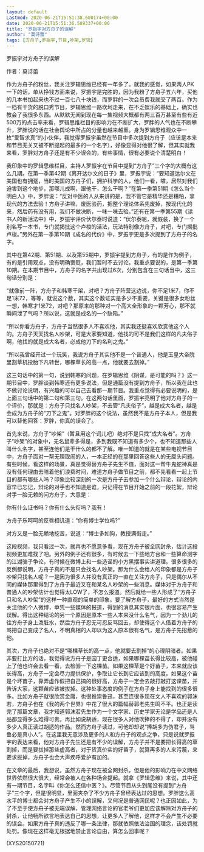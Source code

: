 ```yaml
---
layout: default
Lastmod: 2020-06-21T15:51:38.600174+00:00
date: 2020-06-21T15:51:36.589337+00:00
title: "罗振宇对方舟子的误解"
author: "莫诗蕾"
tags: [方舟子,罗振宇,节目,吵架,罗辑]
---
```


罗振宇对方舟子的误解

作者：莫诗蕾

作为方舟子的粉丝，我关注罗辑思维已经有一年多了。就我的感觉，如果两人PK一下的话，单从挣钱方面来说，罗振宇是完胜的，因为我粉了方舟子五六年，买他的几本书加起来也不过一百七八十块钱，而罗胖的一次会员费我就交了两百。作为一档有干货的脱口秀节目，罗辑思维一路坎坷走来，在不乏娱乐的基础上，确实也教会了我很多东西。从默默无闻到现在每一集视频大概都有两三百万甚至有些有近500万的点击率来看，罗辑思维栏目的影响力在不断扩大，罗胖的人气也在不断攀升，罗胖说的话在社会舆论中所占的分量也越来越重。身为罗辑思维观众中一枚“爱智求真”的小伙伴，我觉得罗振宇虽然在节目中多次提到方舟子（应该是本来和节目无关又被不断提起的最多的一个名字），好像显得对他很了解，但其实就我来看，罗胖对方舟子还是有不少误会的，有些事情，很有必要说个清楚明白！

我印象中的罗辑思维栏目，主持人罗振宇在节目中提到“方舟子”三个字的大概有这么几期。在第一季第42期《离开达尔文的日子》里，罗振宇说：“要知道达尔文在美国也有拥趸，当时美国的方舟子们，拥护科学的人，他们一看，嚯，居然对我们迫害到这个地步，那哪儿成啊，跟他干，怎么干啊？”在第一季第51期《怎么当个明白人》中，罗胖说：“反对中医的人从来讲的是，我不管它是精华还是糟粕，拿现代的方法去验！方舟子讲嘛，废医验药，把整个理论体系先废掉，按现代化的来，然后药有没有用，我们不做决断，一味一味去验。”还有在第一季第55期《读书人的新活法中》中，罗振宇评价伏尔泰时说道：“伏尔泰呢，就假装，换了一个别名写一本书，专门就揭批这个卢梭的活法，玩法特别像方舟子，对吧，专门揭批卢梭。”另外在第一季第10期《成名的代价》中，罗振宇更是多次提到了方舟子的名字。

其中在第42期、第51期、以及第55期中，罗振宇提到方舟子，有的是作为例子，有的是引用观点，没有明确褒贬，我们暂时不去讨论。我重点要说的，是第一季第10期。在本期节目中，方舟子的名字共出现过6次，分别包含在三句话当中，这三句话分别是：

“就像前一阵，方舟子和韩寒干架，对吧？方舟子阵营这边说，你不足1米7，你不足1米72，等等，就说这个数，其实这个数证实是多少不重要，关键是很多女粉丝一想，韩寒才1米72，对吧？那原来的那种对一个高大全形象的一颗芳心，那不就瞬间泄了气吗？所以说，这就是成名的一个缺陷。”

“所以你看方舟子，方舟子当然很多人不喜欢他，其实我还挺喜欢欣赏他这个人的。方舟子天天找名人吵架，可是大家要知道，他找的可不是我们这样的凡夫俗子啊，他找的就是成大名者，必成他刀下的名利之鬼。”

“所以我曾经开过一个玩笑，我说方舟子其实他不是一个普通人，他是玉皇大帝院里割草机投胎下凡转世，哪棵草长的高一点，他就要去割掉。”

这三句话中的第一句，说到韩寒的问题，在罗辑思维《阴谋，是可能的吗？》这一期节目中，罗胖谈到韩寒还有更多说法，但是通篇没有提到方舟子，所以我在此也不做讨论说明，有兴趣的可以自己去看那一期节目。我重点觉得有必要说明的，是上面三句话中的第二句和第三句。在这两句话里面，罗振宇亮明了他对方舟子的一个评价，那就是：方舟子只找名人吵架，不去管“凡夫俗子”，越是成大名者，越是会成为方舟子的“刀下之鬼”。对罗胖的这个说法，虽然我不是方舟子本人，但是我可以替他回答：罗胖，你真的误会了。

首先来说，方舟子“吵架”（暂且用这个词儿吧）绝对不是只找“成大名者”。方舟子“吵架”的对象中，无名鼠辈多得是，多到我既不知道有多少个，也不知道那些人叫什么名字，甚至连他们是干什么的都不了解。唯一知道的就是在某些电视节目中，方舟子面对一帮无理取闹的人，一本正经的在那里回答这些人的无厘头问题。有些时候，看这样的场景，真是觉得替方舟子先生不值，面对这一帮牛鬼蛇神真是没有任何理由去陪着他们浪费时间，难道方舟子做节目之前，都不先看看一起上节目的都有哪些人吗？印象比较深刻的一次是方舟子去参加一个什么辩论，辩论的内容早已忘记，辩论的对手也不知道是谁，只记得在节目开始之前的一段花絮，辩论对手一脸无赖的问方舟子，大意是：

你有什么证书吗？你有什么头衔吗？我有！

方舟子乐呵呵的反唇相讥道：“你有博士学位吗?”

对方又是一脸无赖地挖苦，说道：“博士多如狗，教授满街走。”

这段视频，我只看过一次，就再也不愿意多看，现在方舟子被全网封杀，估计这段视频更加难找了吧。另外的例子还有很多，有时候去一下些地方台和一些算命测字的江湖骗子争论，有时候在微博上和一些造谣的小方黑摆事实讲道理。很多很多的反例都说明，方舟子真的不是只会找名人吵架。那为什么会给人的印象都是方舟子吵架只找名人呢？一是因为很多人并没有真正的一直在关注方舟子，只是偶尔从不同的媒体那里得到了方舟子最近又在和某名人吵架的一些消息。媒体对于方舟子和普通人的吵架估计也觉得太LOW了，不怎么报道。然后就给一些人形成了“方舟子只和名人吵架”的这样一种直观的简单的印象。要了解方舟子，最好的方式当然是关注他的个人微博，单凭一些媒体的报道，得到的消息其实很片面，也很容易产生误解。得出这种结论的另一个原因是原本一些人本来没什么名气，因为一个劲儿的往方舟子身上泼脏水，然后方舟子忍无可忍反骂回去，却使得这个人借着方舟子的骂把自己变成了名人，不明真相的人却以为这人原本很有名气，是方舟子先招惹的他。

其次，方舟子也绝对不是“哪棵草长的高一点，他就要去割掉”的心理阴暗者。如果非要打比方的话，我觉得说方舟子是园丁更合适，如果哪棵苗长得比较高，被他碰上了他也许会去看一看，去检验一下这棵苗。如果这棵草是个好苗子，本来就应该长得高，方舟子一定会尽力提供保护，争取让它长到它应该到的高度。如果这个苗是个坏苗子，靠弄虚作假把自己搞的很好高，方舟子一定会去敲打敲打这课苗，并告诉大家，这颗苗应该被拔掉。这种处事态度的例子在方舟子身上能找到的很多很多。比如方舟子就很欣赏金庸，也很推崇鲁迅，甚至连很多现在文人不喜欢的郭沫若，方舟子也在《我的两个世界》中花了很大的篇幅替郭老先生鸣不平。也正是读完了那篇文章，我才知道郭沫若先生作为一个文学家、历史学家无论是学品还是人品都显得多么难得可贵。再比如说胡适，现在很多人对他吹捧的不得了，却并没有多少人真正读过胡适的作品。然而方舟子读过，可他却却说“捧胡多为伪君子，骂鲁必是真小人”。在这里我无意涉及更多的人和方舟子的观点之争，只是说就罗振宇的表达来看，他对方舟子先生还是有不少的误解，方舟子并不是要把长得高的草割掉，而是要拔掉那些虚高者，对于货真价实的好苗子，就算再多的人来污蔑，来要求拔掉，方舟子也会大声疾呼爱护有加的。

在文章的最后，我想说，虽然方舟子现在被全网封杀，但是他的影响力在中文网络世界依然很大很大，经常会被人在各种场合提起。就拿《罗辑思维》来说，其中还有一期节目，名字叫《你怎么还信中医？》。尽管节目从头到尾没有提到“方舟子”三个字，但是很明显，里面夹杂了不少方舟子曾经表达过的思想。罗胖这么高水平的博士都会对方舟子产生不小的误解，又何况是普通网民呢？也正因如此，为了不至于使方舟子被无端误解，管理网络言论的官老爷们更加应该解除对方舟子的封杀，让他畅所欲言地表达自己的思想，让更多人了解他，这样才不会产生不必要的误会。如果方舟子真的违反了哪一条法律，那就依照依法治国的理念，该处罚就处罚。像现在这样毫无根据地禁止言论自由，算怎么回事呢？

(XYS20150721)

